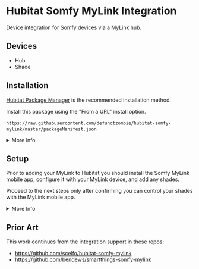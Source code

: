 # Hubitat Somfy MyLink Integration

Device integration for Somfy devices via a MyLink hub.

## Devices

* Hub
* Shade

## Installation

[Hubitat Package Manager](https://github.com/dcmeglio/hubitat-packagemanager) is the recommended installation method.

Install this package using the "From a URL" install option.

```
https://raw.githubusercontent.com/defunctzombie/hubitat-somfy-mylink/master/packageManifest.json
```

<details><Summary>More Info</Summary>

1. Navigate to the Hubitat Package Manager App.

1. Click on "Install"
1. Click on "From a URL"
![From A URL](docs/FromAUrl.png)
1. On the next screen, enter the following url:
![Enter Url](docs/EnterUrl.png)
`
https://raw.githubusercontent.com/defunctzombie/hubitat-somfy-mylink/master/packageManifest.json
`
1. Click `next`

</details>

## Setup

Prior to adding your MyLink to Hubitat you should install the Somfy MyLink mobile app, configure it with your MyLink device, and add any shades.

Proceed to the next steps only after confirming you can control your shades with the MyLink mobile app.

<details>
<summary>More Info</summary>

These steps are broken into three parts. Integration report, add the Mylink to Hubitat device, and shade configuration.

### Integration Report

The integration report is generated by the Somfy MyLink mobile app. It contains information you need to later configure the MyLink within Hubitat.

1. Open the MyLink mobile app
1. Open the `Integration` page (found within the hamburger menu)
1. Select `Control 4`
1. If "Current System ID" is _not set_, select `Change System ID` and pick any word or phrase. Think of this as a sort of passphrase.
1. Select `Get Integration Report`
1. Keep your phone handy for the next section or click `send` to email yourself a copy.

### Add MyLink to Hubitat

1. Navigate to the _Devices_ page within your hub web interface.
1. Click `Add Virtual Device`
1. Enter a device name. Any name you wish to use for identifying this device within hubitat.
1. Under _Type_ select "Somfy MyLink Hub"
1. Click `Save`.

Additional configuration fields will appear. Fill these in with the values from your configuration report.

The _Device ## ID_ corresponds to the alphanumeric _Target_ in the integration report. The _Device ## Name_ can be anything to identify the device within hubitat.

Click `Save Preferences`. Then Click `Create Child Devices`

### Shade Configuration

1. Navigate to your device list within the hubitat web interface.
1. Under your MyLink hub you should see all your shades.
1. Click on any shade device under the MyLink hub.
1. Adjust the _Time (in seconds) for blind to open_ to how long it takes for your shade to go from open to closed.
1. Toggle _Bottom-up_ if your shade opens/closes from bottom-to-top.
1. Click `Save Preferences`.
1. Test your shade with the `Open` and `Close` buttons.

You're all set! Enjoy!!
</details>

## Prior Art

This work continues from the integration support in these repos:

* https://github.com/scelfo/hubitat-somfy-mylink
* https://github.com/bendews/smartthings-somfy-mylink
